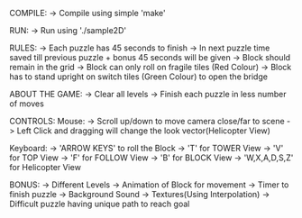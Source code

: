 
COMPILE:
-> Compile using simple 'make'

RUN:
-> Run using './sample2D'

RULES:
-> Each puzzle has 45 seconds to finish
-> In next puzzle time saved till previous puzzle + bonus 45 seconds will be given
-> Block should remain in the grid
-> Block can only roll on fragile tiles (Red Colour)
-> Block has to stand upright on switch tiles (Green Colour) to open the bridge

ABOUT THE GAME:
-> Clear all levels
-> Finish each puzzle in less number of moves

CONTROLS:
Mouse:
-> Scroll up/down to move camera close/far to scene
-> Left Click and dragging will change the look vector(Helicopter View)

Keyboard:
-> 'ARROW KEYS' to roll the Block
-> 'T' for TOWER View
-> 'V' for TOP View
-> 'F' for FOLLOW View
-> 'B' for BLOCK View
-> 'W,X,A,D,S,Z' for Helicopter View

BONUS:
-> Different Levels
-> Animation of Block for movement
-> Timer to finish puzzle
-> Background Sound
-> Textures(Using Interpolation)
-> Difficult puzzle having unique path to reach goal
